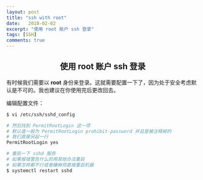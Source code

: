 ```yaml
---
layout: post
title: "ssh with root"
date:   2018-02-02
excerpt: "使用 root 账户 ssh 登录"
tags: [SSH]
comments: true
---
```


<center><h2>使用 root 账户 ssh 登录</h2></center>

<!--more-->

有时候我们需要以 **root** 身份来登录。这就需要配置一下了，因为处于安全考虑默认是不可的。我也建议在你使用完后更改回去。

编辑配置文件：

```sh
$ vi /etc/ssh/sshd_config

# 然后找到 PermitRootLogin 这一项
# 默认值一般为 PermitRootLogin prohibit-password 并且是被注释掉的
# 我们直接另起一行
PermitRootLogin yes

# 重启一下 sshd 服务
# 如果报错警告什么的用其他办法重启
# 如果怎样都不行或者嫌麻烦直接重启机器
$ systemctl restart sshd
```